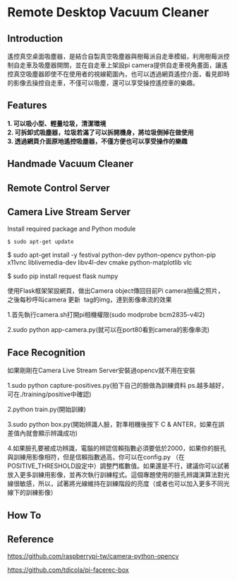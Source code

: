 # Remote Desktop Vacuum Cleaner
## Introduction
遙控真空桌面吸塵器，是結合自製真空吸塵器與樹莓派自走車模組，利用樹莓派控制自走車及吸塵器開關，並在自走車上架設pi camera提供自走車視角畫面，讓遙控真空吸塵器即使不在使用者的視線範圍內，也可以透過網頁遙控介面，看見即時的影像去操控自走車，不僅可以吸塵，還可以享受操控遙控車的樂趣。

## Features
**1. 可以吸小型、輕量垃圾，清潔環境**<br>
**2. 可拆卸式吸塵器，垃圾若滿了可以拆開機身，將垃圾倒掉在做使用**<br>
**3. 透過網頁介面原地遙控吸塵器，不僅方便也可以享受操作的樂趣**<br>

## Handmade Vacuum Cleaner
## Remote Control Server
## Camera Live Stream Server

Install required package and Python module

    $ sudo apt-get update

$ sudo apt-get install -y festival python-dev python-opencv python-pip x11vnc liblivemedia-dev libv4l-dev cmake python-matplotlib vlc

$ sudo pip install request flask numpy

使用Flask框架架設網頁，做出Camera object傳回目前Pi camera拍攝之照片，之後每秒呼叫camera 更新 <img> tag的img，達到影像串流的效果

1.首先執行camera.sh打開pi相機權限(sudo modprobe bcm2835-v4l2)

2.sudo python app-camera.py(就可以在port80看到camera的影像串流)

## Face Recognition

如果剛剛在Camera Live Stream Server安裝過opencv就不用在安裝

1.sudo python capture-positives.py(拍下自己的臉做為訓練資料 ps.越多越好，可在./training/positive中確認)

2.python train.py(開始訓練)

3.sudo python box.py(開始辨識人臉，對準相機後按下 C & ANTER，如果在誤差值內就會顯示辨識成功)

4.如果臉孔要被成功辨識，電腦的辨認信賴指數必須要低於2000，如果你的臉孔與訓練用影像相符，但是信賴指數過高，你可以在config.py （在POSITIVE_THRESHOLD設定中）調整門檻數值。如果還是不行，建議你可以試著放入更多訓練用影像，並再次執行訓練程式。這個專題使用的臉孔辨識演算法對光線很敏感，所以，試著將光線維持在訓練階段的亮度（或者也可以加入更多不同光線下的訓練影像）

## How To

## Reference
https://github.com/raspberrypi-tw/camera-python-opencv

https://github.com/tdicola/pi-facerec-box




